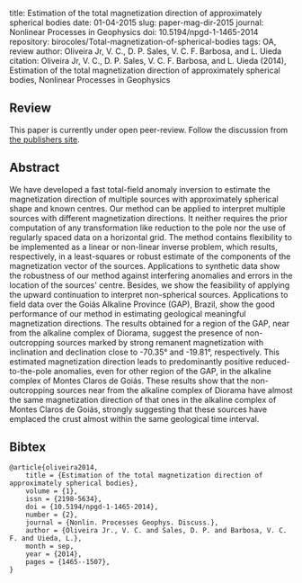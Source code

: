 title: Estimation of the total magnetization direction of approximately spherical bodies
date: 01-04-2015
slug: paper-mag-dir-2015
journal: Nonlinear Processes in Geophysics
doi: 10.5194/npgd-1-1465-2014
repository: birocoles/Total-magnetization-of-spherical-bodies
tags: OA, review
author: Oliveira Jr, V. C., D. P. Sales, V. C. F. Barbosa, and L. Uieda
citation: Oliveira Jr, V. C., D. P. Sales, V. C. F. Barbosa, and L. Uieda (2014), Estimation of the total magnetization direction of approximately spherical bodies, Nonlinear Processes in Geophysics

## Review

This paper is currently under open peer-review. Follow the discussion
from
[the publishers
site](http://www.nonlin-processes-geophys-discuss.net/1/1465/2014/npgd-1-1465-2014-discussion.html).

## Abstract

We have developed a fast total-field anomaly inversion to estimate the
magnetization direction of multiple sources with approximately spherical shape
and known centres. Our method can be applied to interpret multiple sources with
different magnetization directions. It neither requires the prior computation
of any transformation like reduction to the pole nor the use of regularly
spaced data on a horizontal grid. The method contains flexibility to be
implemented as a linear or non-linear inverse problem, which results,
respectively, in a least-squares or robust estimate of the components of the
magnetization vector of the sources. Applications to synthetic data show the
robustness of our method against interfering anomalies and errors in the
location of the sources' centre. Besides, we show the feasibility of applying
the upward continuation to interpret non-spherical sources. Applications to
field data over the Goiás Alkaline Province (GAP), Brazil, show the good
performance of our method in estimating geological meaningful magnetization
directions. The results obtained for a region of the GAP, near from the
alkaline complex of Diorama, suggest the presence of non-outcropping sources
marked by strong remanent magnetization with inclination and declination close
to -70.35° and -19.81°, respectively. This estimated magnetization direction
leads to predominantly positive reduced-to-the-pole anomalies, even for other
region of the GAP, in the alkaline complex of Montes Claros de Goiás. These
results show that the non-outcropping sources near from the alkaline complex of
Diorama have almost the same magnetization direction of that ones in the
alkaline complex of Montes Claros de Goiás, strongly suggesting that these
sources have emplaced the crust almost within the same geological time
interval.

## Bibtex

    @article{oliveira2014,
        title = {Estimation of the total magnetization direction of approximately spherical bodies},
        volume = {1},
        issn = {2198-5634},
        doi = {10.5194/npgd-1-1465-2014},
        number = {2},
        journal = {Nonlin. Processes Geophys. Discuss.},
        author = {Oliveira Jr., V. C. and Sales, D. P. and Barbosa, V. C. F. and Uieda, L.},
        month = sep,
        year = {2014},
        pages = {1465--1507},
    }
